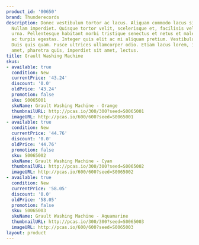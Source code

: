 ```yaml
---
product_id: '00650'
brand: Thunderecords
description: Donec vestibulum tortor ac lacus. Aliquam commodo lacus sit amet nulla.
  Nullam imperdiet. Quisque tortor velit, scelerisque et, facilisis vel, tempor sed,
  urna. Pellentesque habitant morbi tristique senectus et netus et malesuada fames
  ac turpis egestas. Integer quis elit ac mi aliquam pretium. Vestibulum sed felis.
  Duis quis quam. Fusce ultrices ullamcorper odio. Etiam lacus lorem, iaculis sit
  amet, pharetra quis, imperdiet sit amet, lectus.
title: Grault Washing Machine
skus:
- available: true
  condition: New
  currentPrice: '43.24'
  discount: '0.0'
  oldPrice: '43.24'
  promotion: false
  sku: S0065001
  skuName: Grault Washing Machine - Orange
  thumbnailURL: http://pcas.io/300/300?seed=S0065001
  imageURL: http://pcas.io/600/600?seed=S0065001
- available: true
  condition: New
  currentPrice: '44.76'
  discount: '0.0'
  oldPrice: '44.76'
  promotion: false
  sku: S0065002
  skuName: Grault Washing Machine - Cyan
  thumbnailURL: http://pcas.io/300/300?seed=S0065002
  imageURL: http://pcas.io/600/600?seed=S0065002
- available: true
  condition: New
  currentPrice: '58.05'
  discount: '0.0'
  oldPrice: '58.05'
  promotion: false
  sku: S0065003
  skuName: Grault Washing Machine - Aquamarine
  thumbnailURL: http://pcas.io/300/300?seed=S0065003
  imageURL: http://pcas.io/600/600?seed=S0065003
layout: product
---
```

